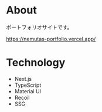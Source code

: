 # About

ポートフォリオサイトです。<br>

https://nemutas-portfolio.vercel.app/

# Technology

- Next.js
- TypeScript
- Material UI
- Recoil
- SSG
